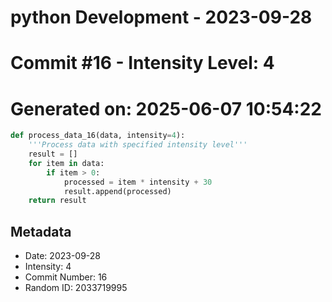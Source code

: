 ﻿# python Development - 2023-09-28
# Commit #16 - Intensity Level: 4
# Generated on: 2025-06-07 10:54:22
```python
def process_data_16(data, intensity=4):
    '''Process data with specified intensity level'''
    result = []
    for item in data:
        if item > 0:
            processed = item * intensity + 30
            result.append(processed)
    return result
```
## Metadata
- Date: 2023-09-28
- Intensity: 4
- Commit Number: 16
- Random ID: 2033719995
